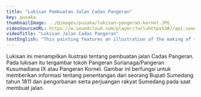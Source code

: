 ```yaml
---
title: "Lukisan Pembuatan Jalan Cadas Pangeran"
key: pusaka
thumbnailImage: ../@images/pusaka/lukisan-pangeran-kornel.JPG
videoSourceURL: https://w.soundcloud.com/player/?url=https%3A//api.soundcloud.com/tracks/1171308907&color=%23ff5500&auto_play=true&hide_related=false&show_comments=true&show_user=true&show_reposts=false&show_teaser=true
videoTitle: "Lukisan Jalan Cadas Pangeran"
textEnglish: "This painting features an illustration of the making of the Prince Rock road. The painting depicts the character of Prince Surianaga/Prince Kusumadiana IX or Prince Kornel. This image serves to provide information about the opposition of a Sumedang Regent in 1811 and the sacrifices and struggles of the Sumedang people when making the road."
---
```


Lukisan ini menampilkan Ilustrasi tentang pembuatan jalan Cadas Pangeran. Pada lukisan itu tergambar tokoh Pangeran Surianaga/Pangeran Kusumadiana IX atau Pangeran Kornel. Gambar ini berfungsi untuk memberikan informasi tentang penentangan dari seorang Bupati Sumedang tahun 1811 dan pengorbanan serta perjuangan rakyat Sumedang pada saat membuat jalan.